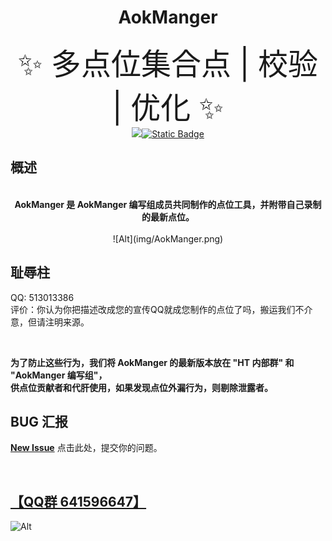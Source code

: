 <div align="center">

# AokManger
<font size="7">✨ 多点位集合点 | 校验 | 优化 ✨</font><br>
<a href="https://github.com/Xrhhhilo/AokManger/commits/main"><img src="https://img.shields.io/github/last-commit/Xrhhhilo/AokManger?label=Last%20Commit&logo=Github&style=flat-square"></a>[![Static Badge](https://img.shields.io/badge/QQ%20%E7%BE%A4-641596647-green?style=flat-square)](http://qm.qq.com/cgi-bin/qm/qr?_wv=1027&k=OAq2sc9yqgXzipp_Csr6jJXVpz6DUCm2&authKey=MK1LLCNDnGSZOLMAV5DrU%2BCr8qDccmFi3U6QGbj1wM%2F9x7Lk5HoT193wx2BBgju3&noverify=0&group_code=641596647)

</div>

## 概述

<div align="center">

<br>
<strong>AokManger 是 AokManger 编写组成员共同制作的点位工具，并附带自己录制的最新点位。</strong><br>
<br>
![Alt](img/AokManger.png)

</div>

## 耻辱柱

QQ: 513013386  
评价：你认为你把描述改成您的宣传QQ就成您制作的点位了吗，搬运我们不介意，但请注明来源。

<br>

<strong>为了防止这些行为，我们将 AokManger 的最新版本放在 "HT 内部群" 和 "AokManger 编写组"，</strong>  
<strong>供点位贡献者和代肝使用，如果发现点位外漏行为，则剔除泄露者。</strong>

## BUG 汇报

[**New Issue**](https://github.com/Xrhhhilo/AokManger/issues/new) 点击此处，提交你的问题。

<br>

## [【QQ群 641596647】](https://hacktools.store/qqgroup)
![Alt](https://repobeats.axiom.co/api/embed/92453ea2e7d1e4a43c6b5f45a151ce87ce0db261.svg "Repobeats analytics image")